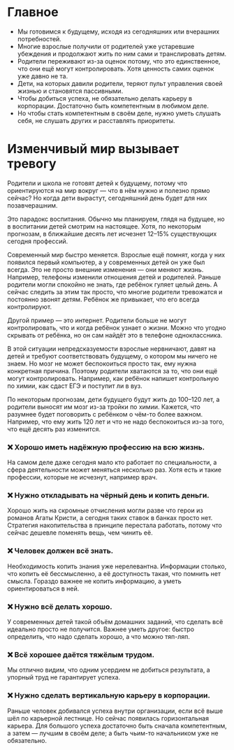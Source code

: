 # Главное
- Мы готовимся к будущему, исходя из сегодняшних или вчерашних потребностей. 
- Многие взрослые получили от родителей уже устаревшие убеждения и продолжают жить по ним сами и транслировать детям.
- Родители переживают из-за оценок потому, что это единственное, что они ещё могут контролировать. Хотя ценность самих оценок уже давно не та.
- Дети, на которых давили родители, теряют пульт управления своей жизнью и становятся пассивными.
- Чтобы добиться успеха, не обязательно делать карьеру в корпорации. Достаточно быть компетентным в любимом деле.
- Но чтобы стать компетентным в своём деле, нужно уметь слушать себя, не слушать других и расставлять приоритеты.

# Изменчивый мир вызывает тревогу
Родители и школа не готовят детей к будущему, потому что ориентируются на мир вокруг — что в нём нужно и полезно прямо сейчас? Но когда дети вырастут, сегодняшний день будет для них позавчерашним.

Это парадокс воспитания. Обычно мы планируем, глядя на будущее, но в воспитании детей смотрим на настоящее. Хотя, по некоторым прогнозам, в ближайшие десять лет исчезнет 12–15% существующих сегодня профессий.

Современный мир быстро меняется. Взрослые ещё помнят, когда у них появился первый компьютер, а у современных детей он уже был всегда. Это не просто внешние изменения — они меняют жизнь. Например, телефоны изменили отношения детей и родителей. Раньше родители могли спокойно не знать, где ребёнок гуляет целый день. А сейчас следить за этим так просто, что многие родители тревожатся и постоянно звонят детям. Ребёнок же привыкает, что его всегда контролируют.

Другой пример — это интернет. Родители больше не могут контролировать, что и когда ребёнок узнает о жизни. Можно что угодно скрывать от ребёнка, но он сам найдёт это в телефоне одноклассника.

В этой ситуации непредсказуемости взрослые нервничают, давят на детей и требуют соответствовать будущему, о котором мы ничего не знаем. Но мозг не может беспокоиться просто так, ему нужна конкретная причина. Поэтому родители хватаются за то, что они ещё могут контролировать. Например, как ребёнок напишет контрольную по химии, как сдаст ЕГЭ и поступит ли в вуз.

По некоторым прогнозам, дети будущего будут жить до 100–120 лет, а родители выносят им мозг из-за тройки по химии. Кажется, что разумнее будет поговорить с ребёнком о чём-то более важном. Например, что ему жить 120 лет и что не надо беспокоиться из-за того, что ещё десять раз изменится.

### ❌ Хорошо иметь надёжную профессию на всю жизнь.
На самом деле даже сегодня мало кто работает по специальности, а сфера деятельности может меняться несколько раз. Хотя есть и такие профессии, которые не исчезнут, например врач.

### ❌ Нужно откладывать на чёрный день и копить деньги.
Хорошо жить на скромные отчисления могли разве что герои из романов Агаты Кристи, а сегодня таких ставок в банках просто нет. Стратегия накопительства в принципе перестала работать, потому что сейчас дешевле поменять вещь, чем чинить её.

### ❌ Человек должен всё знать.
Необходимость копить знания уже нерелевантна. Информации столько, что копить её бессмысленно, а её доступность такая, что помнить нет смысла. Гораздо важнее не копить информацию, а уметь ориентироваться в ней.

### ❌ Нужно всё делать хорошо.
У современных детей такой объём домашних заданий, что сделать всё идеально просто не получится. Важнее уметь другое: быстро определить, что надо сделать хорошо, а что можно тяп-ляп.

### ❌ Всё хорошее даётся тяжёлым трудом.
Мы отлично видим, что одним усердием не добиться результата, а упорный труд не гарантирует успеха.

### ❌ Нужно сделать вертикальную карьеру в корпорации.
Раньше человек добивался успеха внутри организации, если всё выше шёл по карьерной лестнице. Но сейчас появилась горизонтальная карьера. Для большого успеха достаточно быть сначала компетентным, а затем — лучшим в своём деле; а быть чьим-то начальником уже не обязательно.
